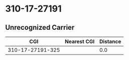# 310-17-27191
## Unrecognized Carrier


| CGI | Nearest CGI | Distance |
|-----|-------------|----------|
| 310-17-27191-325 |  | 0.0 |
